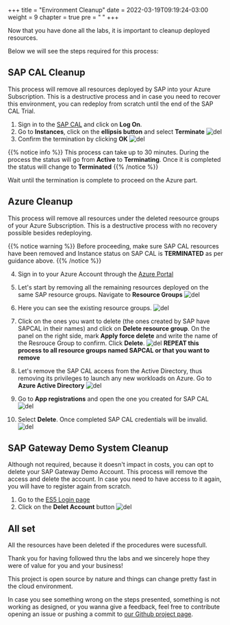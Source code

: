 +++
title = "Environment Cleanup"
date = 2022-03-19T09:19:24-03:00
weight = 9
chapter = true
pre = "<b> </b>"
+++

Now that you have done all the labs, it is important to cleanup deployed resources. 

Below we will see the steps required for this process: 

## SAP CAL Cleanup

This process will remove all resources deployed by SAP into your Azure Subscription. This is a destructive process and in case you need to recover this environment, you can redeploy from scratch until the end of the SAP CAL Trial. 

1. Sign in to the [SAP CAL](https://cal.sap.com/) and click on **Log On**. 
2. Go to **Instances**, click on the **ellipsis button** and select **Terminate**
![del](/images/delete01.png?height=300px)
3. Confirm the termination by clicking **OK**
![del](/images/delete02.png?height=100px)

{{% notice info %}}
This process can take up to 30 minutes. 
During the process the status will go from **Active** to **Terminating**. 
Once it is completed the status will change to **Terminated**
{{% /notice %}}

Wait until the termination is complete to proceed on the Azure part. 

## Azure Cleanup

This process will remove all resources under the deleted reesource groups of your Azure Subscription. This is a destructive process with no recovery possible besides redeploying. 

{{% notice warning %}}
Before proceeding, make sure SAP CAL resources have been removed and Instance status on SAP CAL is **TERMINATED** as per guidance above. 
{{% /notice %}}

4. Sign in to your Azure Account through the [Azure Portal](https://portal.azure.com)
5. Let's start by removing all the remaining resources deployed on the same SAP resource groups. Navigate to **Resource Groups**
![del](/images/delete03.png?height=150px)
6. Here you can see the existing resource groups. 
![del](/images/delete04.png?height=300px)
7. Click on the ones you want to delete (the ones created by SAP have SAPCAL in their names) and click on **Delete resource group**. On the panel on the right side, mark **Apply force delete** and write the name of the Resrouce Group to confirm. Click **Delete**. 
![del](/images/delete04b.png?height=150px)
**REPEAT this process to all resource groups named SAPCAL or that you want to remove** 

8. Let's remove the SAP CAL access from the Active Directory, thus removing its privileges to launch any new workloads on Azure. Go to **Azure Active Directory**
![del](/images/delete05.png?height=200px)
9. Go to **App registrations** and open the one you created for SAP CAL
![del](/images/delete06.png?height=300px)
10. Select **Delete**. Once completed SAP CAL credentials will be invalid. 
![del](/images/delete07.png?height=500px)


## SAP Gateway Demo System Cleanup

Although not required, because it doesn't impact in costs, you can opt to delete your SAP Gateway Demo Account. This process will remove the access and delete the account. In case you need to have access to it again, you will have to register again from scratch. 

1. Go to the [ES5 Login page](https://register.sapdevcenter.com/SUPSignForms/)
2. Click on the **Delet Account** button
![del](/images/delete08.png?height=500px)

## All set 

All the resources have been deleted if the procedures were sucessfull. 

Thank you for having followed thru the labs and we sincerely hope they were of value for you and your business! 

This project is open source by nature and things can change pretty fast in the cloud environment. 

In case you see something wrong on the steps presented, something is not working as designed, or you wanna give a feedback, feel free to contribute opening an issue or pushing a commit to [our Github project page](https://github.com/abicas/SapOnMicrosoftDemos).

